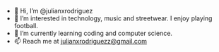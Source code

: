 - 👋 Hi, I’m @julianxrodriguez
- 👀 I’m interested in technology, music and streetwear. I enjoy playing football.
- 🌱 I’m currently learning coding and computer science.
- 📫 Reach me at julianxrodriguezz@gmail.com

<!---
julianxrodriguez/julianxrodriguez is a ✨ special ✨ repository because its `README.md` (this file) appears on your GitHub profile.
You can click the Preview link to take a look at your changes.
--->
